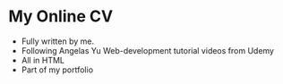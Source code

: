 # My Online CV
- Fully written by me.
- Following Angelas Yu Web-development tutorial videos from Udemy
- All in HTML
- Part of my portfolio
